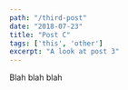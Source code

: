 ```yaml
---
path: "/third-post"
date: "2018-07-23"
title: "Post C"
tags: ['this', 'other']
excerpt: "A look at post 3"
---
```


Blah blah blah

